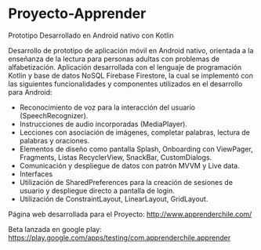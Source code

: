 # Proyecto-Apprender
Prototipo  Desarrollado en Android nativo con Kotlin

Desarrollo de prototipo de aplicación móvil en Android nativo, orientada a la enseñanza de 
la lectura para personas adultas con problemas de alfabetización. 
Aplicación desarrollada con el lenguaje de programación Kotlin y base de datos NoSQL Firebase Firestore, la cual se implementó 
con las siguientes funcionalidades y componentes utilizados en el desarrollo para Android:

- Reconocimiento de voz para la interacción del usuario (SpeechRecognizer).
- Instrucciones de audio incorporadas (MediaPlayer).
- Lecciones con asociación de imágenes, completar palabras, lectura de palabras y oraciones.
- Elementos de diseño como pantalla Splash, Onboarding con ViewPager, Fragments, Listas RecyclerView, SnackBar, CustomDialogs.
- Comunicación y despliegue de datos con patrón MVVM y Live data.
- Interfaces
- Utilización de SharedPreferences para la creación de sesiones de usuario y despliegue directo a pantalla de login.
- Utilización de ConstraintLayout, LinearLayout, GridLayout.

Página web desarrollada para el Proyecto: http://www.apprenderchile.com/

Beta lanzada en google play: https://play.google.com/apps/testing/com.apprenderchile.apprender



